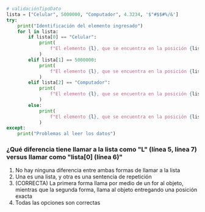 ```python
# validaciónTipoDato
lista = ["Celular", 5000000, "Computador", 4.3234, '$"#$$#%/&']
try:
    print("Identificación del elemento ingresado")
    for l in lista:
        if lista[0] == "Celular":
            print(
                f"El elemento {l}, que se encuentra en la posición {lista.index(l)} de la lista, Es número"
            )
        elif lista[1] == 5000000:
            print(
                f"El elemento {l}, que se encuentra en la posición {lista.index(l)} de la lista, Es un número"
            )
        elif lista[2] == "Computador":
            print(
                f"El elemento {l}, que se encuentra en la posición {lista.index(l)} de la lista, Es un texto"
            )
        else:
            print(
                f"El elemento {l}, que se encuentra en la posición {lista.index(l)} de la lista, Es indeterminado"
            )
except:
    print("Problemas al leer los datos")
```


### ¿Qué diferencia tiene llamar a la lista como "L" (línea 5, línea 7) versus llamar como "lista[0] (línea 6)"
1. No hay ninguna diferencia entre ambas formas de llamar a la lista
2. Una es una lista, y otra es una sentencia de repetición
3. (CORRECTA) La primera forma llama por medio de un for al objeto, mientras que la segunda forma, llama al objeto entregando una posición exacta
4. Todas las opciones son correctas

